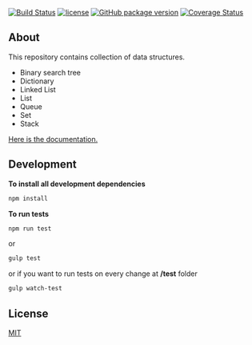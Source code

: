 [![Build Status](https://travis-ci.org/DNonov/data-structures-lib.svg?branch=master)](https://travis-ci.org/DNonov/data-structures-lib) [![license](https://img.shields.io/github/license/DNonov/data-structures-lib.svg)](./LICENSE) [![GitHub package version](https://img.shields.io/github/package-json/v/DNonov/data-structures-lib.svg)](./package.json) [![Coverage Status](https://coveralls.io/repos/github/DNonov/data-structures-lib/badge.svg?branch=master)](https://coveralls.io/github/DNonov/data-structures-lib?branch=master)



## About
This repository contains collection of data structures.

* Binary search tree
* Dictionary
* Linked List
* List
* Queue
* Set
* Stack

[Here is the documentation.](https://dnonov.github.io/data-structures-lib/)

## Development

**To install all development dependencies**

```bash
npm install
```

**To run tests**
```bash
npm run test
```
or
```bash
gulp test
```
or if you want to run tests on every change at **/test** folder
```bash
gulp watch-test
```
## License
[MIT](./LICENSE)